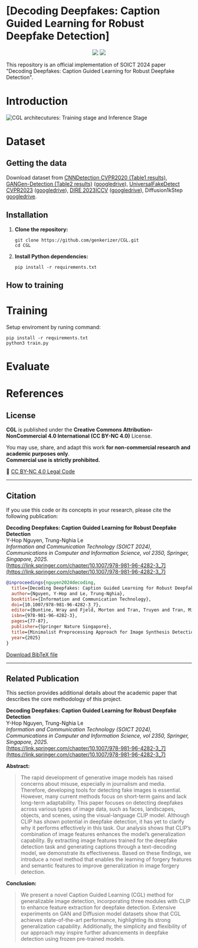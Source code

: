 # **[Decoding Deepfakes: Caption Guided Learning for Robust Deepfake Detection]**

<p align="center">
<img src="https://img.shields.io/aur/last-modified/google-chrome">
<img src="https://img.shields.io/badge/Author-Y--Hop.Nguyen-red"> 
</p>

This repository is an official implementation of SOICT 2024 paper "Decoding Deepfakes: Caption Guided Learning for Robust Deepfake Detection".


# Introduction

![CGL architecutures: Training stage and Inference Stage ](assets/overall_architecture.svg)

# Dataset

## Getting the data

Download dataset from [CNNDetection CVPR2020 (Table1 results)](https://github.com/peterwang512/CNNDetection), [GANGen-Detection (Table2 results)](https://github.com/chuangchuangtan/GANGen-Detection) ([googledrive](https://drive.google.com/drive/folders/11E0Knf9J1qlv2UuTnJSOFUjIIi90czSj?usp=sharing)), [UniversalFakeDetect CVPR2023](https://github.com/Yuheng-Li/UniversalFakeDetect) ([googledrive](https://drive.google.com/drive/folders/1nkCXClC7kFM01_fqmLrVNtnOYEFPtWO-?usp=drive_link)), [DIRE 2023ICCV](https://github.com/ZhendongWang6/DIRE) ([googledrive](https://drive.google.com/drive/folders/1jZE4hg6SxRvKaPYO_yyMeJN_DOcqGMEf?usp=sharing)), Diffusion1kStep [googledrive](https://drive.google.com/drive/folders/14f0vApTLiukiPvIHukHDzLujrvJpDpRq?usp=sharing).

## Installation

1. **Clone the repository:**
   ```
   git clone https://github.com/genkerizer/CGL.git
   cd CGL
   ```

2. **Install Python dependencies:**
   ```
   pip install -r requirements.txt
   ```

## How to training

# Training

Setup enviroment by runing command: 
```
pip install -r requirements.txt
python3 train.py
```
# Evaluate



# References

## License

**CGL** is published under the **Creative Commons Attribution-NonCommercial 4.0 International (CC BY-NC 4.0)** License.

You may use, share, and adapt this work **for non-commercial research and academic purposes only**.  
**Commercial use is strictly prohibited.**

🔗 [CC BY-NC 4.0 Legal Code](https://creativecommons.org/licenses/by-nc/4.0/)

---

## Citation
If you use this code or its concepts in your research, please cite the following publication:

**Decoding Deepfakes: Caption Guided Learning for Robust Deepfake Detection**  
Y-Hop Nguyen, Trung-Nghia Le  
*Information and Communication Technology (SOICT 2024), Communications in Computer and Information Science, vol 2350, Springer, Singapore, 2025.*  
[https://link.springer.com/chapter/10.1007/978-981-96-4282-3_7](https://link.springer.com/chapter/10.1007/978-981-96-4282-3_7)

```bibtex
@inproceedings{nguyen2024decoding,
  title={Decoding Deepfakes: Caption Guided Learning for Robust Deepfake Detection},
  author={Nguyen, Y-Hop and Le, Trung-Nghia},
  booktitle={Information and Communication Technology},
  doi={10.1007/978-981-96-4282-3_7},
  editor={Buntine, Wray and Fjeld, Morten and Tran, Truyen and Tran, Minh-Triet and Huynh Thi Thanh, Binh and Miyoshi, Takumi},
  isbn={978-981-96-4282-3},
  pages={77-87},
  publisher={Springer Nature Singapore},
  title={Minimalist Preprocessing Approach for Image Synthesis Detection},
  year={2025}
}
```


[Download BibTeX file](https://citation-needed.springer.com/v2/references/10.1007/978-981-96-4282-3_7?format=bibtex&flavour=citation)

---

## Related Publication

This section provides additional details about the academic paper that describes the core methodology of this project.

**Decoding Deepfakes: Caption Guided Learning for Robust Deepfake Detection**  
Y-Hop Nguyen, Trung-Nghia Le  
*Information and Communication Technology (SOICT 2024), Communications in Computer and Information Science, vol 2350, Springer, Singapore, 2025.*  
[https://link.springer.com/chapter/10.1007/978-981-96-4282-3_7](https://link.springer.com/chapter/10.1007/978-981-96-4282-3_7)

**Abstract:**
> The rapid development of generative image models has raised concerns about misuse, especially in journalism and media. Therefore, developing tools for detecting fake images is essential. However, many current methods focus on short-term gains and lack long-term adaptability. This paper focuses on detecting deepfakes across various types of image data, such as faces, landscapes, objects, and scenes, using the visual-language CLIP model. Although CLIP has shown potential in deepfake detection, it has yet to clarify why it performs effectively in this task. Our analysis shows that CLIP’s combination of image features enhances the model’s generalization capability. By extracting image features trained for the deepfake detection task and generating captions through a text-decoding model, we demonstrate its effectiveness. Based on these findings, we introduce a novel method that enables the learning of forgery features and semantic features to improve generalization in
image forgery detection.

**Conclusion:**
> We present a novel Caption Guided Learning (CGL) method for generalizable image detection, incorporating three modules with CLIP to enhance feature extraction for deepfake detection. Extensive experiments on GAN and Diffusion model datasets show that CGL achieves state-of-the-art performance, highlighting its strong generalization capability. Additionally, the simplicity and flexibility of our approach may inspire further advancements in deepfake detection using frozen pre-trained models.


